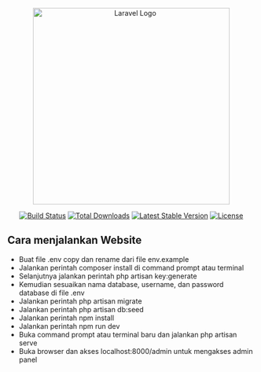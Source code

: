 <p align="center"><a href="https://laravel.com" target="_blank"><img src="https://raw.githubusercontent.com/laravel/art/master/logo-lockup/5%20SVG/2%20CMYK/1%20Full%20Color/laravel-logolockup-cmyk-red.svg" width="400" alt="Laravel Logo"></a></p>

<p align="center">
<a href="https://github.com/laravel/framework/actions"><img src="https://github.com/laravel/framework/workflows/tests/badge.svg" alt="Build Status"></a>
<a href="https://packagist.org/packages/laravel/framework"><img src="https://img.shields.io/packagist/dt/laravel/framework" alt="Total Downloads"></a>
<a href="https://packagist.org/packages/laravel/framework"><img src="https://img.shields.io/packagist/v/laravel/framework" alt="Latest Stable Version"></a>
<a href="https://packagist.org/packages/laravel/framework"><img src="https://img.shields.io/packagist/l/laravel/framework" alt="License"></a>
</p>

## Cara menjalankan Website

- Buat file .env copy dan rename dari file env.example
- Jalankan perintah composer install di command prompt atau terminal
- Selanjutnya jalankan perintah php artisan key:generate
- Kemudian sesuaikan nama database, username, dan password database di file .env
- Jalankan perintah php artisan migrate
- Jalankan perintah php artisan db:seed
- Jalankan perintah npm install
- Jalankan perintah npm run dev
- Buka command prompt atau terminal baru dan jalankan php artisan serve
- Buka browser dan akses localhost:8000/admin untuk mengakses admin panel
